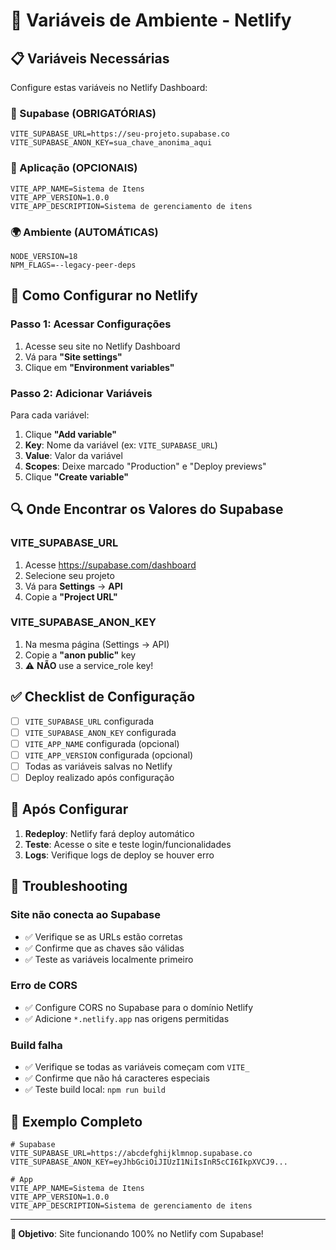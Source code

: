 # 🔐 Variáveis de Ambiente - Netlify

## 📋 Variáveis Necessárias

Configure estas variáveis no Netlify Dashboard:

### 🔑 Supabase (OBRIGATÓRIAS)
```
VITE_SUPABASE_URL=https://seu-projeto.supabase.co
VITE_SUPABASE_ANON_KEY=sua_chave_anonima_aqui
```

### 📱 Aplicação (OPCIONAIS)
```
VITE_APP_NAME=Sistema de Itens
VITE_APP_VERSION=1.0.0
VITE_APP_DESCRIPTION=Sistema de gerenciamento de itens
```

### 🌍 Ambiente (AUTOMÁTICAS)
```
NODE_VERSION=18
NPM_FLAGS=--legacy-peer-deps
```

## 🚀 Como Configurar no Netlify

### Passo 1: Acessar Configurações
1. Acesse seu site no Netlify Dashboard
2. Vá para **"Site settings"**
3. Clique em **"Environment variables"**

### Passo 2: Adicionar Variáveis
Para cada variável:
1. Clique **"Add variable"**
2. **Key**: Nome da variável (ex: `VITE_SUPABASE_URL`)
3. **Value**: Valor da variável
4. **Scopes**: Deixe marcado "Production" e "Deploy previews"
5. Clique **"Create variable"**

## 🔍 Onde Encontrar os Valores do Supabase

### VITE_SUPABASE_URL
1. Acesse https://supabase.com/dashboard
2. Selecione seu projeto
3. Vá para **Settings** → **API**
4. Copie a **"Project URL"**

### VITE_SUPABASE_ANON_KEY
1. Na mesma página (Settings → API)
2. Copie a **"anon public"** key
3. ⚠️ **NÃO** use a service_role key!

## ✅ Checklist de Configuração

- [ ] `VITE_SUPABASE_URL` configurada
- [ ] `VITE_SUPABASE_ANON_KEY` configurada
- [ ] `VITE_APP_NAME` configurada (opcional)
- [ ] `VITE_APP_VERSION` configurada (opcional)
- [ ] Todas as variáveis salvas no Netlify
- [ ] Deploy realizado após configuração

## 🔄 Após Configurar

1. **Redeploy**: Netlify fará deploy automático
2. **Teste**: Acesse o site e teste login/funcionalidades
3. **Logs**: Verifique logs de deploy se houver erro

## 🚨 Troubleshooting

### Site não conecta ao Supabase
- ✅ Verifique se as URLs estão corretas
- ✅ Confirme que as chaves são válidas
- ✅ Teste as variáveis localmente primeiro

### Erro de CORS
- ✅ Configure CORS no Supabase para o domínio Netlify
- ✅ Adicione `*.netlify.app` nas origens permitidas

### Build falha
- ✅ Verifique se todas as variáveis começam com `VITE_`
- ✅ Confirme que não há caracteres especiais
- ✅ Teste build local: `npm run build`

## 📝 Exemplo Completo

```env
# Supabase
VITE_SUPABASE_URL=https://abcdefghijklmnop.supabase.co
VITE_SUPABASE_ANON_KEY=eyJhbGciOiJIUzI1NiIsInR5cCI6IkpXVCJ9...

# App
VITE_APP_NAME=Sistema de Itens
VITE_APP_VERSION=1.0.0
VITE_APP_DESCRIPTION=Sistema de gerenciamento de itens
```

---

**🎯 Objetivo**: Site funcionando 100% no Netlify com Supabase!